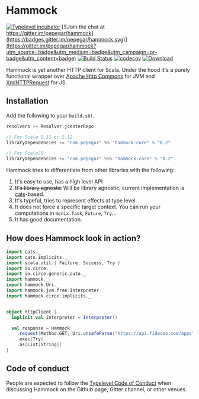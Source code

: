 # Hammock

[![Typelevel incubator](https://img.shields.io/badge/typelevel-incubator-F51C2B.svg)](http://typelevel.org/projects)
[![Join the chat at https://gitter.im/pepegar/hammock](https://badges.gitter.im/pepegar/hammock.svg)](https://gitter.im/pepegar/hammock?utm_source=badge&utm_medium=badge&utm_campaign=pr-badge&utm_content=badge)
[![Build Status](https://travis-ci.org/pepegar/hammock.svg?branch=master)](https://travis-ci.org/pepegar/hammock)
[![codecov](https://codecov.io/gh/pepegar/hammock/branch/master/graph/badge.svg)](https://codecov.io/gh/pepegar/hammock)
[![Download](https://api.bintray.com/packages/pepegar/com.pepegar/hammock-core/images/download.svg)](https://bintray.com/pepegar/com.pepegar/hammock-core/_latestVersion)

Hammock is yet another HTTP client for Scala.  Under the hood it's a purely functional wrapper over [Apache Http Commons][httpcommons] for JVM and [XmlHTTPRequest][xhr] for JS.

## Installation

Add the following to your `build.sbt`.

```scala
resolvers += Resolver.jcenterRepo

// For Scala 2.11 or 2.12
libraryDependencies += "com.pepegar" %% "hammock-core" % "0.2"

// For ScalaJS
libraryDependencies += "com.pepegar" %%% "hammock-core" % "0.2"
```


Hammock tries to differentiate from other libraries with the following:

1. It's easy to use, has a high level API
2. ~~It's library agnostic~~ Will be library agnostic, current implementation is [cats][cats]-based.
3. It's typeful, tries to represent effects at type level.
4. It does not force a specific target context. You can run your computations in `monix.Task`, `Future`, `Try`...
5. It has good documentation.

[httpcommons]: http://hc.apache.org/
[xhr]: https://developer.mozilla.org/en-US/docs/Web/API/XMLHttpRequest
[cats]: http://typelevel.org/cats

## How does Hammock look in action?

```scala
import cats._
import cats.implicits._
import scala.util.{ Failure, Success, Try }
import io.circe._
import io.circe.generic.auto._
import hammock._
import hammock.Uri._
import hammock.jvm.free.Interpreter
import hammock.circe.implicits._


object HttpClient {
  implicit val interpreter = Interpreter()

  val response = Hammock
    .request(Method.GET, Uri.unsafeParse("https://api.fidesmo.com/apps"), Map()) // In the `request` method, you describe your HTTP request
    .exec[Try]
    .as[List[String]]
}
```

## Code of conduct

People are expected to follow the [Typelevel Code of Conduct](http://typelevel.org/conduct.html) when discussing Hammock on the Github page, Gitter channel, or other venues.
